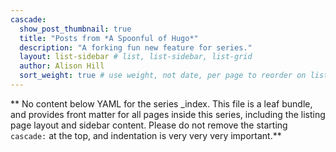 ```yaml
---
cascade:
  show_post_thumbnail: true
  title: "Posts from *A Spoonful of Hugo*"
  description: "A forking fun new feature for series."
  layout: list-sidebar # list, list-sidebar, list-grid
  author: Alison Hill
  sort_weight: true # use weight, not date, per page to reorder on listing page
---
```


** No content below YAML for the series _index. This file is a leaf bundle, and provides front matter for all pages inside this series, including the listing page layout and sidebar content. Please do not remove the starting `cascade:` at the top, and indentation is very very very important.**